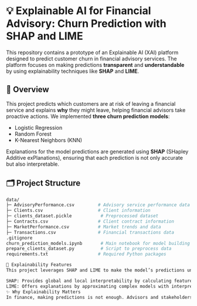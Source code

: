 # 💡 Explainable AI for Financial Advisory: Churn Prediction with SHAP and LIME

This repository contains a prototype of an Explainable AI (XAI) platform designed to predict customer churn in financial advisory services. The platform focuses on making predictions **transparent** and **understandable** by using explainability techniques like **SHAP** and **LIME**.

## 📜 Overview

This project predicts which customers are at risk of leaving a financial service and explains **why** they might leave, helping financial advisors take proactive actions. We implemented **three churn prediction models**:
- Logistic Regression
- Random Forest
- K-Nearest Neighbors (KNN)

Explanations for the model predictions are generated using **SHAP** (SHapley Additive exPlanations), ensuring that each prediction is not only accurate but also interpretable.

## 🗂️ Project Structure

```bash
data/
├─ AdvisoryPerformance.csv         # Advisory service performance data
├─ Clients.csv                     # Client information
├─ clients_dataset.pickle           # Preprocessed dataset
├─ Contracts.csv                   # Client contract information
├─ MarketPerformance.csv           # Market trends and data
├─ Transactions.csv                # Financial transactions data
.gitignore
churn_prediction_models.ipynb       # Main notebook for model building & explanation
prepare_clients_dataset.py          # Script to preprocess data
requirements.txt                   # Required Python packages

🧠 Explainability Features
This project leverages SHAP and LIME to make the model’s predictions understandable:

SHAP: Provides global and local interpretability by calculating feature contributions for each prediction.
LIME: Offers explanations by approximating complex models with interpretable ones on a local level.
✨ Why Explainability Matters
In finance, making predictions is not enough. Advisors and stakeholders need to trust these predictions by understanding why decisions were made. That’s why this project focuses on explainable AI—helping bridge the gap between complex models and human insight.
